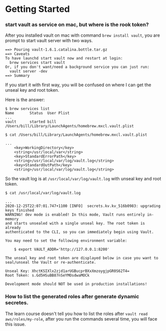 # Getting Started

### start vault as service on mac, but where is the rook token?

After you installed vault on mac with command `brew install vault`, you are prompt to start vault server with two ways.

```
==> Pouring vault-1.6.1.catalina.bottle.tar.gz
==> Caveats
To have launchd start vault now and restart at login:
  brew services start vault
Or, if you don't want/need a background service you can just run:
  vault server -dev
==> Summary
```

If you start it with first way, you will be confused on where I can get the unseal key and root token.

Here is the answer:

```
$ brew services list
Name       Status  User Plist
...
vault      started bill /Users/bill/Library/LaunchAgents/homebrew.mxcl.vault.plist

$ cat /Users/bill/Library/LaunchAgents/homebrew.mxcl.vault.plist

...
    <key>WorkingDirectory</key>
    <string>/usr/local/var</string>
    <key>StandardErrorPath</key>
    <string>/usr/local/var/log/vault.log</string>
    <key>StandardOutPath</key>
    <string>/usr/local/var/log/vault.log</string>
```

So the vault log is at `/usr/local/var/log/vault.log` with unseal key and root token.

```
$ cat /usr/local/var/log/vault.log

...
2020-12-25T22:07:01.747+1100 [INFO]  secrets.kv.kv_516b0983: upgrading keys finished
WARNING! dev mode is enabled! In this mode, Vault runs entirely in-memory
and starts unsealed with a single unseal key. The root token is already
authenticated to the CLI, so you can immediately begin using Vault.

You may need to set the following environment variable:

    $ export VAULT_ADDR='http://127.0.0.1:8200'

The unseal key and root token are displayed below in case you want to
seal/unseal the Vault or re-authenticate.

Unseal Key: XhctKSIXlx2zjd1arUGBucprBXxXmzoygjpGR0S62T4=
Root Token: s.Gd5HSuBB87nSeYMOsdwaMOCk

Development mode should NOT be used in production installations!
```

### How to list the generated roles after generate dynamic secretes.

The learn course doesn't tell you how to list the roles after `vault read aws/roles/my-role`, after you run the commands several time, you will face this issue.
